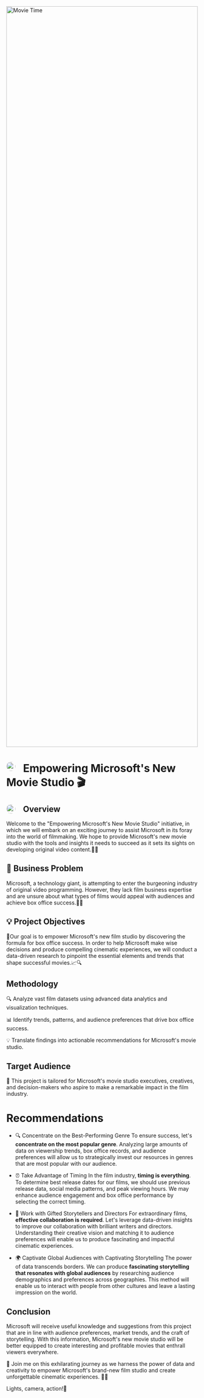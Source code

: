 <div style="width: 100%; height: 50%;">
  <img src="https://github.com/Amell88/Microsoft-Movies/assets/121213708/8c619dbd-5b51-4622-9c85-f2828393c6e0" alt="Movie Time" style="width: 100%; height: 100%;">
</div>


# <img src="https://github.com/Amell88/Microsoft-Movies/assets/121213708/adf60dbf-fe5d-4276-8c12-fb18737d4962" alt="Fireworks" style="float: left; margin-right: 20px; width: 24px; height: 24px; border-radius: 50%;" /> Empowering Microsoft's New Movie Studio 🎬


## <img src="https://github.com/Amell88/Microsoft-Movies/assets/121213708/74487911-8f5d-4ce9-abd7-ac951323aa86" alt="Infographic" style="vertical-align: middle; float: left; margin-right: 20px; width: 24px; height: 24px; border-radius: 50%;" /> Overview

Welcome to the "Empowering Microsoft's New Movie Studio" initiative, in which we will embark on an exciting journey to assist Microsoft in its foray into the world of filmmaking. We hope to provide Microsoft's new movie studio with the tools and insights it needs to succeed as it sets its sights on developing original video content.🎥🎉

## 🎯 Business Problem

Microsoft, a technology giant, is attempting to enter the burgeoning industry of original video programming. However, they lack film business expertise and are unsure about what types of films would appeal with audiences and achieve box office success.🤔💼


## 💡 Project Objectives

🎯Our goal is to empower Microsoft's new film studio by discovering the formula for box office success. In order to help Microsoft make wise decisions and produce compelling cinematic experiences, we will conduct a data-driven research to pinpoint the essential elements and trends that shape successful movies.📈🔍

## Methodology

🔍 Analyze vast film datasets using advanced data analytics and visualization techniques.

📊 Identify trends, patterns, and audience preferences that drive box office success.

💡 Translate findings into actionable recommendations for Microsoft's movie studio.

## Target Audience

🎉 This project is tailored for Microsoft's movie studio executives, creatives, and decision-makers who aspire to make a remarkable impact in the film industry.

# Recommendations
- 🔍 Concentrate on the Best-Performing Genre
To ensure success, let's **concentrate on the most popular genre**. Analyzing large amounts of data on viewership trends, box office records, and audience preferences will allow us to strategically invest our resources in genres that are most popular with our audience.

-  ⏰ Take Advantage of Timing
In the film industry, **timing is everything**. To determine best release dates for our films, we should use previous release data, social media patterns, and peak viewing hours. We may enhance audience engagement and box office performance by selecting the correct timing.

- 🤝 Work with Gifted Storytellers and Directors
For extraordinary films, **effective collaboration is required**. Let's leverage data-driven insights to improve our collaboration with brilliant writers and directors. Understanding their creative vision and matching it to audience preferences will enable us to produce fascinating and impactful cinematic experiences.

- 🌍 Captivate Global Audiences with Captivating Storytelling
The power of data transcends borders. We can produce **fascinating storytelling that resonates with global audiences** by researching audience demographics and preferences across geographies. This method will enable us to interact with people from other cultures and leave a lasting impression on the world.


## Conclusion
Microsoft will receive useful knowledge and suggestions from this project that are in line with audience preferences, market trends, and the craft of storytelling. With this information, Microsoft's new movie studio will be better equipped to create interesting and profitable movies that enthrall viewers everywhere.


🚀 Join me on this exhilarating journey as we harness the power of data and creativity to empower Microsoft's brand-new film studio and create unforgettable cinematic experiences. 🎥🚀


Lights, camera, action!🌟


